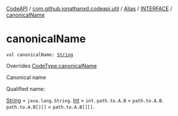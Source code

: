 [CodeAPI](../../../index.md) / [com.github.jonathanxd.codeapi.util](../../index.md) / [Alias](../index.md) / [INTERFACE](index.md) / [canonicalName](.)

# canonicalName

`val canonicalName: `[`String`](https://kotlinlang.org/api/latest/jvm/stdlib/kotlin/-string/index.html)

Overrides [CodeType.canonicalName](../../../com.github.jonathanxd.codeapi.type/-code-type/canonical-name.md)

Canonical name

Qualified name:

[String](https://kotlinlang.org/api/latest/jvm/stdlib/kotlin/-string/index.html) = `java.lang.String`.
[Int](https://kotlinlang.org/api/latest/jvm/stdlib/kotlin/-int/index.html) = `int`.
`path.to.A.B` = `path.to.A.B`.
`path.to.A.B[][]` = `path.to.A.B[][]`.

